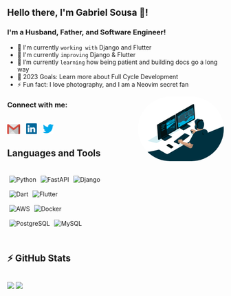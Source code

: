 ## Hello there, I'm Gabriel Sousa 👋!

### I'm a Husband, Father, and Software Engineer!

- 🔭 I'm currently `working with` Django and Flutter
- 🚀 I'm currently `improving` Django & Flutter
- 🌱 I’m currently `learning` how being patient and building docs go a long way
- 🥅 2023 Goals: Learn more about Full Cycle Development
- ⚡ Fun fact: I love photography, and I am a Neovim secret fan

<img align="right" alt="gif" height="150" style="border-radius:120px;" src="./img/code.gif">

### Connect with me:

<div style="display: inline_block"><br>
  <a href = "mailto: gabriel@gsousa.com.br"><img width="30" style="margin-right: 10px" src="./img/gmail.svg"></a>
  <a href = "https://www.linkedin.com/in/gabriel-afsousa"><img width="25" style="margin-right: 10px" src="./img/linkedin.svg"></a>
  <a href = "https://twitter.com/gabrielsousa9"><img width="25" style="margin-right: 10px" src="./img/twitter.svg"></a>
</div>

## Languages and Tools

<div style="display: inline_block"><br>
  <img align="left" alt="Python" style="padding:5px;" src="https://img.shields.io/badge/python-3670A0?style=for-the-badge&logo=python&logoColor=ffdd54"/>
  <img align="left" alt="FastAPI" style="padding:5px;" src="https://img.shields.io/badge/FastAPI-009688?style=for-the-badge&logo=fastapi&logoColor=white"/>
  <img align="left" alt="Django" style="padding:5px;" src="https://img.shields.io/badge/Django-0c4b19?style=for-the-badge&logo=django&logoColor=white"/>
</div>
<br>
<div style="display: inline_block"><br>
  <img align="left" alt="Dart" style="padding:5px;" src="https://img.shields.io/badge/Dart-0175C2?style=for-the-badge&logo=dart&logoColor=white"/>
  <img align="left" alt="Flutter" style="padding:5px;" src="https://img.shields.io/badge/Flutter-02569B?style=for-the-badge&logo=flutter&logoColor=white"/>
</div>
<br>
<div style="display: inline_block"><br>
  <img align="left" alt="AWS" style="padding:5px;" src="https://img.shields.io/badge/Amazon_AWS-ec7210?style=for-the-badge&logo=amazon-aws&logoColor=white"/>
  <img align="left" alt="Docker" style="padding:5px;" src="https://img.shields.io/badge/Docker-1f97ed?style=for-the-badge&logo=docker&logoColor=white"/>
</div>
<br>
<div style="display: inline_block"><br>
  <img align="left" alt="PostgreSQL" style="padding:5px;" src="https://img.shields.io/badge/PostgreSQL-316192?style=for-the-badge&logo=postgresql&logoColor=white"/>
  <img align="left" alt="MySQL" style="padding:5px;" src="https://img.shields.io/badge/MySQL-00000F?style=for-the-badge&logo=mysql&logoColor=white"/>
</div>

<br>
<br>
<br>

## ⚡ GitHub Stats

<div style="display: inline_block"><br>
    <img height="170em" src="https://github-readme-stats-gabrielsousa02.vercel.app/api?username=GabrielSousa02&show_icons=true&theme=dracula&include_all_commits=true&count_private=true"/>
    <img height="170em" src="https://github-readme-stats-gabrielsousa02.vercel.app/api/top-langs/?username=GabrielSousa02&layout=compact&langs_count=16&theme=dracula"/>
</div>
